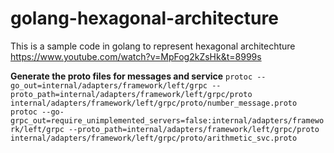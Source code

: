 # golang-hexagonal-architecture
This is a sample code in golang to represent hexagonal architechture
https://www.youtube.com/watch?v=MpFog2kZsHk&t=8999s

**Generate the proto files for messages and service**
`protoc --go_out=internal/adapters/framework/left/grpc --proto_path=internal/adapters/framework/left/grpc/proto internal/adapters/framework/left/grpc/proto/number_message.proto`
`protoc --go-grpc_out=require_unimplemented_servers=false:internal/adapters/framework/left/grpc --proto_path=internal/adapters/framework/left/grpc/proto internal/adapters/framework/left/grpc/proto/arithmetic_svc.proto`